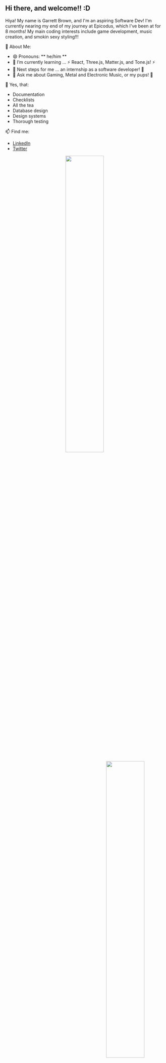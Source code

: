  <div>  
  <h2>Hi there, and welcome!! :D </h2>
  <p>
  </p>
</div>

Hiya! My name is Garrett Brown, and I'm an aspiring Software Dev! I'm currently nearing my end of my journey at Epicodus, which I've been at for 8 months! My main coding interests include game development, music creation, and smokin sexy styling!!!

📃 About Me:
- 😄 Pronouns: ** he/him **
- 🌱 I’m currently learning ... ⚡ React, Three.js, Matter.js, and Tone.js! ⚡ 
- 👣 Next steps for me ... an internship as a software developer! 🦾
- 💬 Ask me about Gaming, Metal and Electronic Music, or my pups! 🍹 

🤩 Yes, that:
- Documentation
- Checklists
- All the tea
- Database design
- Design systems
- Thorough testing

📫 Find me: 
- <a href=https://www.linkedin.com/in/garrett-brown-d/>LinkedIn</a>
- <a href=https://twitter.com/gman9mm/>Twitter</a>


<div align="center">
 
 <img style="display:inline-block" src="https://github-readme-stats.vercel.app/api/?username=garrettbrown-dev&show_icons=true&theme=algolia&hide_border=true" width="49%"/>
 <br/>
 <img style="display:inline-block; float:right" src="https://github-readme-stats.vercel.app/api/top-langs/?username=garrettbrown-dev&show_icons=true&theme=algolia&layout=compact&hide_border=true&hide=smalltalk" width="49%"/>
 
</div>
